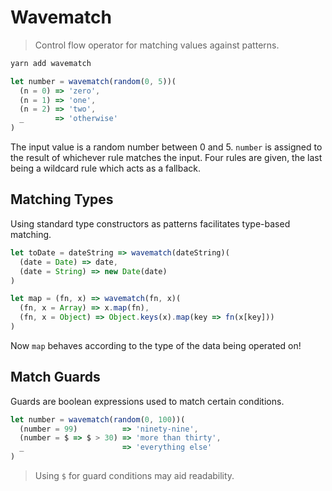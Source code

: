 # Wavematch

> Control flow operator for matching values against patterns.

```sh
yarn add wavematch
```

```javascript
let number = wavematch(random(0, 5))(
  (n = 0) => 'zero',
  (n = 1) => 'one',
  (n = 2) => 'two',
  _       => 'otherwise'
)
```

The input value is a random number between 0 and 5.
`number` is assigned to the result of whichever rule matches the input.
Four rules are given, the last being a wildcard rule which acts as a fallback.

## Matching Types

Using standard type constructors as patterns facilitates type-based matching.

```javascript
let toDate = dateString => wavematch(dateString)(
  (date = Date) => date,
  (date = String) => new Date(date)
)
```

```javascript
let map = (fn, x) => wavematch(fn, x)(
  (fn, x = Array) => x.map(fn),
  (fn, x = Object) => Object.keys(x).map(key => fn(x[key]))
)
```

Now `map` behaves according to the type of the data being operated on!

## Match Guards

Guards are boolean expressions used to match certain conditions.

```javascript
let number = wavematch(random(0, 100))(
  (number = 99)          => 'ninety-nine',
  (number = $ => $ > 30) => 'more than thirty',
  _                      => 'everything else'
)
```

> Using `$` for guard conditions may aid readability.
